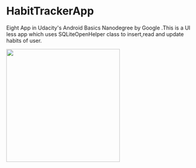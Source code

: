# HabitTrackerApp
Eight App in Udacity's Android Basics Nanodegree by Google .This is a UI less app which uses SQLiteOpenHelper class to insert,read and update habits of user.



<img src="https://user-images.githubusercontent.com/29801319/44337837-9e71a680-a499-11e8-80a9-8a9390fd8016.png" width="300" heigth="500" align="left">
